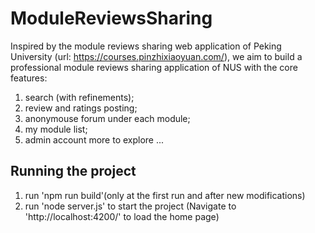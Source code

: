 # ModuleReviewsSharing

Inspired by the module reviews sharing web application of Peking University (url: https://courses.pinzhixiaoyuan.com/), we aim to build a professional module reviews sharing application of NUS with the core features: 
1. search (with refinements); 
2. review and ratings posting; 
3. anonymouse forum under each module; 
4. my module list; 
5. admin account
more to explore ...

## Running the project

1. run 'npm run build'(only at the first run and after new modifications)
2. run 'node server.js' to start the project (Navigate to 'http://localhost:4200/' to load the home page)
